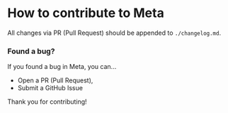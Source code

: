 # How to contribute to Meta
All changes via PR (Pull Request) should be appended to `./changelog.md`.

### Found a bug?
If you found a bug in Meta, you can...
- Open a PR (Pull Request),
- Submit a GitHub Issue

Thank you for contributing!